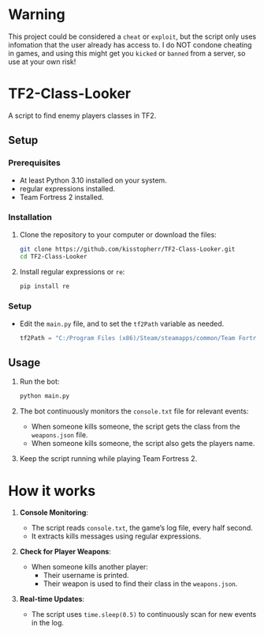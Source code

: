 # Warning
This project could be considered a `cheat` or `exploit`, but the script only uses infomation that the user already has access to. I do NOT condone cheating in games, and using this might get you `kicked` or `banned` from a server, so use at your own risk!


# TF2-Class-Looker
A script to find enemy players classes in TF2.

## Setup

### Prerequisites

- At least Python 3.10 installed on your system.
- regular expressions installed.
- Team Fortress 2 installed.

### Installation

1. Clone the repository to your computer or download the files:

    ```sh
    git clone https://github.com/kisstopherr/TF2-Class-Looker.git
    cd TF2-Class-Looker
    ```
2. Install regular expressions or `re`:

   ```sh
   pip install re
   ```

### Setup

- Edit the `main.py` file, and to set the `tf2Path` variable as needed.

    ```python
    tf2Path = "C:/Program Files (x86)/Steam/steamapps/common/Team Fortress 2/tf"
    ```

## Usage

1. Run the bot:

    ```sh
    python main.py
    ```

2. The bot continuously monitors the `console.txt` file for relevant events:
    - When someone kills someone, the script gets the class from the `weapons.json` file.
    - When someone kills someone, the script also gets the players name. 

3. Keep the script running while playing Team Fortress 2.

# How it works

1. **Console Monitoring**:
    - The script reads `console.txt`, the game’s log file, every half second.
    - It extracts kills messages using regular expressions.

2. **Check for Player Weapons**:
    - When someone kills another player:
        - Their username is printed.
        - Their weapon is used to find their class in the `weapons.json`.

3. **Real-time Updates**:
    - The script uses `time.sleep(0.5)` to continuously scan for new events in the log.

